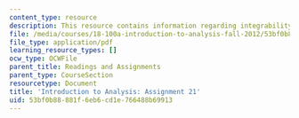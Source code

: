 ```yaml
---
content_type: resource
description: This resource contains information regarding integrability.
file: /media/courses/18-100a-introduction-to-analysis-fall-2012/53bf0b88881f6eb6cd1e766488b69913_MIT18_100AF12_Assign_21.pdf
file_type: application/pdf
learning_resource_types: []
ocw_type: OCWFile
parent_title: Readings and Assignments
parent_type: CourseSection
resourcetype: Document
title: 'Introduction to Analysis: Assignment 21'
uid: 53bf0b88-881f-6eb6-cd1e-766488b69913
---
```

